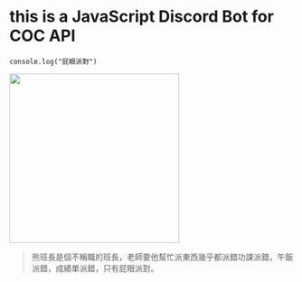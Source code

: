 # this is a JavaScript Discord Bot for COC API
```javascript=
console.log("屁眼派對")
```
<img src="https://i4.disp.cc/imgur/KGYJi5cl.jpg" width="300px">

> 熊班長是個不稱職的班長，老師要他幫忙派東西幾乎都派錯功課派錯，午飯派錯，成績單派錯，只有屁眼派對。
